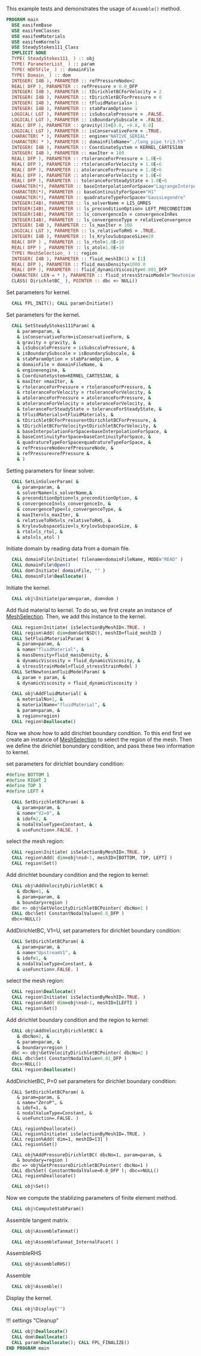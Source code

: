 This example tests and demonstrates the usage of `Assemble()` method.

```fortran
PROGRAM main
  USE easifemBase
  USE easifemClasses
  USE easifemMaterials
  USE easifemKernels
  USE SteadyStokes111_Class
  IMPLICIT NONE
  TYPE( SteadyStokes111_ ) :: obj
  TYPE( ParameterList_ ) :: param
  TYPE( HDF5File_ ) :: domainFile
  TYPE( Domain_ ) :: dom
  INTEGER( I4B ), PARAMETER :: refPressureNode=2
  REAL( DFP ), PARAMETER :: refPressure = 0.0_DFP
  INTEGER( I4B ), PARAMETER :: tDirichletBCForVelocity = 2
  INTEGER( I4B ), PARAMETER :: tDirichletBCForPressure = 0
  INTEGER( I4B ), PARAMETER :: tFluidMaterials= 1
  INTEGER( I4B ), PARAMETER :: stabParamOption= 1
  LOGICAL( LGT ), PARAMETER :: isSubscalePressure = .FALSE.
  LOGICAL( LGT ), PARAMETER :: isBoundarySubscale = .FALSE.
  REAL( DFP ), PARAMETER :: gravity(3)=[0.0, -9.8, 0.0]
  LOGICAL( LGT ), PARAMETER :: isConservativeForm = .TRUE.
  CHARACTER( * ), PARAMETER :: engine="NATIVE_SERIAL"
  CHARACTER( * ), PARAMETER :: domainFileName="./long_pipe_tri3.h5"
  INTEGER( I4B ), PARAMETER :: CoordinateSystem = KERNEL_CARTESIAN
  INTEGER( I4B ), PARAMETER :: maxIter = 100
  REAL( DFP ), PARAMETER :: rtoleranceForPressure = 1.0E-6
  REAL( DFP ), PARAMETER :: rtoleranceForVelocity = 1.0E-6
  REAL( DFP ), PARAMETER :: atoleranceForPressure = 1.0E-6
  REAL( DFP ), PARAMETER :: atoleranceForVelocity = 1.0E-6
  REAL( DFP ), PARAMETER :: toleranceForSteadyState = 1.0E-6
  CHARACTER(*), PARAMETER :: baseInterpolationForSpace="LagrangeInterpolation"
  CHARACTER(*), PARAMETER :: baseContinuityForSpace="H1"
  CHARACTER(*), PARAMETER :: quadratureTypeForSpace="GaussLegendre"
  INTEGER(I4B), PARAMETER :: ls_solverName = LIS_GMRES
  INTEGER(I4B), PARAMETER :: ls_preconditionOption= LEFT_PRECONDITION
  INTEGER(I4B), PARAMETER :: ls_convergenceIn = convergenceInRes
  INTEGER(I4B), PARAMETER :: ls_convergenceType = relativeConvergence
  INTEGER( I4B ), PARAMETER :: ls_maxIter = 100
  LOGICAL( LGT ), PARAMETER :: ls_relativeToRHS = .TRUE.
  INTEGER( I4B ), PARAMETER :: ls_KrylovSubspaceSize=20
  REAL( DFP ) , PARAMETER :: ls_rtol=1.0E-10
  REAL( DFP ) , PARAMETER :: ls_atol=1.0E-10
  TYPE( MeshSelection_ ) :: region
  INTEGER( I4B ), PARAMETER :: fluid_meshID(1) = [1]
  REAL( DFP ), PARAMETER :: fluid_massDensity=1000.0
  REAL( DFP ), PARAMETER :: fluid_dynamicViscosity=0.001_DFP
  CHARACTER( LEN = * ), PARAMETER :: fluid_stressStrainModel="NewtonianFluidModel"
  CLASS( DirichletBC_ ), POINTER :: dbc => NULL()
```

Set parameters for kernel.

```fortran
  CALL FPL_INIT(); CALL param%Initiate()
```

Set parameters for the kernel.

```fortran
  CALL SetSteadyStokes111Param( &
    & param=param, &
    & isConservativeForm=isConservativeForm, &
    & gravity = gravity, &
    & isSubscalePressure = isSubscalePressure, &
    & isBoundarySubscale = isBoundarySubscale, &
    & stabParamOption = stabParamOption, &
    & domainFile = domainFileName, &
    & engine=engine, &
    & CoordinateSystem=KERNEL_CARTESIAN, &
    & maxIter =maxIter, &
    & rtoleranceForPressure = rtoleranceForPressure, &
    & rtoleranceForVelocity = rtoleranceForVelocity, &
    & atoleranceForPressure = atoleranceForPressure, &
    & atoleranceForVelocity = atoleranceForVelocity, &
    & toleranceForSteadyState = toleranceForSteadyState, &
    & tFluidMaterials=tFluidMaterials, &
    & tDirichletBCForPressure=tDirichletBCForPressure, &
    & tDirichletBCForVelocity=tDirichletBCForVelocity, &
    & baseInterpolationForSpace=baseInterpolationForSpace, &
    & baseContinuityForSpace=baseContinuityForSpace, &
    & quadratureTypeForSpace=quadratureTypeForSpace, &
    & refPressureNode=refPressureNode, &
    & refPressure=refPressure &
    & )
```

Setting parameters for linear solver.

```fortran
  CALL SetLinSolverParam( &
    & param=param, &
    & solverName=ls_solverName,&
    & preconditionOption=ls_preconditionOption, &
    & convergenceIn=ls_convergenceIn, &
    & convergenceType=ls_convergenceType, &
    & maxIter=ls_maxIter, &
    & relativeToRHS=ls_relativeToRHS, &
    & KrylovSubspaceSize=ls_KrylovSubspaceSize, &
    & rtol=ls_rtol, &
    & atol=ls_atol )
```

Initiate domain by reading data from a domain file.

```fortran
  CALL domainFile%Initiate( filename=domainFileName, MODE="READ" )
  CALL domainFile%Open()
  CALL dom%Initiate( domainFile, "" )
  CALL domainFile%Deallocate()
```

Initiate the kernel.

```fortran
  CALL obj%Initiate(param=param, dom=dom )
```

Add fluid material to kernel. To do so, we first create an instance of [MeshSelection](../MeshSelection/MeshSelection_.md). Then, we add this instance to the kernel.

```fortran
  CALL region%Initiate( isSelectionByMeshID=.TRUE. )
  CALL region%Add( dim=dom%GetNSD(), meshID=fluid_meshID )
  CALL SetFluidMaterialParam( &
    & param=param, &
    & name="fluidMaterial", &
    & massDensity=fluid_massDensity, &
    & dynamicViscosity = fluid_dynamicViscosity, &
    & stressStrainModel=fluid_stressStrainModel )
  CALL SetNewtonianFluidModelParam( &
    & param = param, &
    & dynamicViscosity = fluid_dynamicViscosity )
```

```fortran
  CALL obj%AddFluidMaterial( &
    & materialNo=1, &
    & materialName="fluidMaterial", &
    & param=param, &
    & region=region)
  CALL region%Deallocate()
```

Now we show how to add dirichlet boundary condition. To this end first we create an instance of [MeshSelection](../MeshSelection/MeshSelection_.md) to select the region of the mesh. Then we define the dirichlet bonundary condition, and pass these two information to kernel.

set parameters for dirichlet boundary condition:

```fortran
#define BOTTOM 1
#define RIGHT 2
#define TOP 3
#define LEFT 4
```

```fortran
  CALL SetDirichletBCParam( &
    & param=param, &
    & name="V2=0", &
    & idof=2, &
    & nodalValueType=Constant, &
    & useFunction=.FALSE. )
```

select the mesh region:

```fortran
  CALL region%Initiate( isSelectionByMeshID=.TRUE. )
  CALL region%Add( dim=obj%nsd-1, meshID=[BOTTOM, TOP, LEFT] )
  CALL region%Set()
```

Add dirichlet boundary condition and the region to kernel:

```fortran
  CALL obj%AddVelocityDirichletBC( &
    & dbcNo=1, &
    & param=param, &
    & boundary=region )
  dbc => obj%GetVelocityDirichletBCPointer( dbcNo=1 )
  CALL dbc%Set( ConstantNodalValue=0.0_DFP )
  dbc=>NULL()
```

AddDirichletBC, V1=U,
set parameters for dirichlet boundary condition:

```fortran
  CALL SetDirichletBCParam( &
    & param=param, &
    & name="UpstreamV1", &
    & idof=1, &
    & nodalValueType=Constant, &
    & useFunction=.FALSE. )
```

select the mesh region:

```fortran
  CALL region%Deallocate()
  CALL region%Initiate( isSelectionByMeshID=.TRUE. )
  CALL region%Add( dim=obj%nsd-1, meshID=[LEFT] )
  CALL region%Set()
```

Add dirichlet boundary condition and the region to kernel:

```fortran
  CALL obj%AddVelocityDirichletBC( &
    & dbcNo=2, &
    & param=param, &
    & boundary=region )
  dbc => obj%GetVelocityDirichletBCPointer( dbcNo=2 )
  CALL dbc%Set( ConstantNodalValue=0.01_DFP )
  dbc=>NULL()
  CALL region%Deallocate()
```

AddDirichletBC, P=0
set parameters for dirichlet boundary condition:

```comment
  CALL SetDirichletBCParam( &
    & param=param, &
    & name="ZeroP", &
    & idof=1, &
    & nodalValueType=Constant, &
    & useFunction=.FALSE. )

  CALL region%Deallocate()
  CALL region%Initiate( isSelectionByMeshID=.TRUE. )
  CALL region%Add( dim=1, meshID=[3] )
  CALL region%Set()

  CALL obj%AddPressureDirichletBC( dbcNo=1, param=param, &
    & boundary=region )
  dbc => obj%GetPressureDirichletBCPointer( dbcNo=1 )
  CALL dbc%Set( ConstantNodalValue=0.0_DFP ); dbc=>NULL()
  CALL region%Deallocate()
```

```fortran
  CALL obj%Set()
```

Now we compute the stablizing parameters of finite element method.

```fortran
  CALL obj%ComputeStabParam()
```

Assemble tangent matrix.

```fortran
  CALL obj%AssembleTanmat()
```

```fortran
  CALL obj%AssembleTanmat_InternalFacet( )
```

AssembleRHS

```fortran
  CALL obj%AssembleRHS()
```

Assemble

```fortran
  CALL obj%Assemble()
```

Display the kernel.

```fortran
  CALL obj%Display("")
```

!!! settings "Cleanup"

```fortran
  CALL obj%Deallocate()
  CALL dom%Deallocate()
  CALL param%Deallocate(); CALL FPL_FINALIZE()
END PROGRAM main
```
